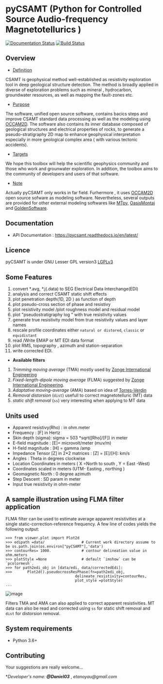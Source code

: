 # pyCSAMT (Python  for Controlled Source Audio-frequency Magnetotellurics )
[![Documentation Status](https://readthedocs.org/projects/pycsamt/badge/?version=latest)](https://pycsamt.readthedocs.io/en/latest/?badge=latest) [![Build Status](https://travis-ci.com/WEgeophysics/pyCSAMT.svg?branch=master)](https://travis-ci.com/WEgeophysics/pyCSAMT)
     


## Overview 

* [Definition](#Definition)

CSAMT is geophysical method well-established  as resistivity exploration 
tool in deep geological structure detection. The method is broadly applied in  diverse of exploration problems such as mineral , hydrocarbon,  groundwater resources, 
as well as mapping the fault-zones etc. 

* [Purpose](#Purpose)

The software, unified open source software, contains bacics steps and improve CSAMT standard data processing as well as the modeling using [OCCAM2D](https://marineemlab.ucsd.edu/Projects/Occam/index.html).
The software also contains its inner database composed of geological structures and electrical properties of rocks, to generate  a pseudo-stratigraphy 2D map to enhance geophysical interpretation especially in more geological complex area ( with various tectonic accidents). 

* [Targets](#Targets)

We hope this toolbox will help  the scientific geophysics community and those who work and grounwater exploration. In addition,  the toolbox aims  to the community of 
developers and users of that software.

 * [Note](#Note)
 
Actually pyCSAMT only works  in far field. Furhermore , it uses [OCCAM2D](https://marineemlab.ucsd.edu/Projects/Occam/index.html) open source sofware as modeling software. Nevertheless,
several  outputs are provided for other external modeling softwares like [MTpy](https://github.com/MTgeophysics/mtpy), [OasisMontaj](http://updates.geosoft.com/downloads/files/how-to-guides/Oasis_montaj_Gridding.pdf)
and [GoldenSoftware](https://www.goldensoftware.com/products/surfer).

## Documentation 
* API Documentation  : https://pycsamt.readthedocs.io/en/latest/

## Licence 
pyCSAMT is under GNU Lesser GPL version3 [LGPLv3](https://github.com/03-Daniel/pyCSAMT/blob/master/LICENSE.md)

## Some Features 
1. convert *.avg, *.j(.data)  to SEG Electrical Data Interchange(EDI)
2. analysis and correct CSAMT static shift effects 
3. plot penetration depth(1D, 2D ) as function of depth 
4. plot pseudo-cross section of phase and  resistivy 
4. plot resistivity model /plot roughness model and residual model 
5. plot "pseudostratigraphy log " with true resistivity values 
6. generate true resistivity model from true resistivity values and layer names 
7. rescale profile coordinates either `natural or distored`, `classic` or `equidistant`
8. read /Write  EMAP or MT EDI data format 
9. plot RMS, topography , azimuth and station-separation 
10. write corrected EDI.

* **Available filters**
1. *Trimming moving average* (TMA) mostly used by [Zonge International Engineering](http://zonge.com/) 
2. *Fixed-length-dipole moving average* (FLMA) suggested by [Zonge International Engineering](https://zonge.com.au/).
3. *Adaptative moving-average* (AMA) based on idea of [Torres-Verdin](https://sci-hub.se/http://dx.doi.org/10.1190/1.1443273)
4. *Removal distorsion* (`dist`) usefull to correct magnetotelluric (MT) data 
5. *static shift removal* (`ss`) very interesting when applying to MT data

## Units used    
* Apparent resistivy(Rho) : in ohm.meter 
* Frequency : [F] in Hertz 
* Skin depth (sigma):  sigma  = 503 *sqrt([Rho]/[F]) in meter  
* E-field magnitude : [E]=  microvolt/meter (muv/m)
* H-field magnitude : [H] =  gamma /amp 
* Impedance Tensor [Z] in 2*2 matrices : [Z] = [E]/[H]:  km/s
* Angles : Theta in degrees clockwise 
* Location Coordinates in meters ( X =North to south , Y = East -West)
* Coordinates scaled in meters (UTM- Easting , northing )
* Geomagnetic North : 0 degree azimuth 
* Step Descent : SD param  in meter 
* Input true resistivity in ohm-meter

## A sample illustration using FLMA filter application 
FLMA filter can be used  to estimate average apparent resistivities at a single static-correction-reference frequency.
A  few line of codes yields the following output: 
```
>>> from viewer.plot import Plot2d
>>> edipath =data/                 # Current work directory assume to be os.path.join(os.environ["pyCSAMT"],'data')
>>> contourRes= 1000.              # contour delineation value in ohm.meters 
>>> plotStyle =None                # default `imshow` can be `pcolormesh`.
>>> for path2edi_obj in [data/edi, data/correctedEdi]:
>>>       Plot2d().pseudocrossResPhase(fn=path2edi_obj, 
                                delineate_resistivity=contourRes,
                                plot_style =plotStyle)
...
```
![image](https://user-images.githubusercontent.com/59920007/111862592-33f6af00-8991-11eb-994d-43039d2345bb.png)

Filters TMA  and AMA  can also applied to correct apparent resistivities. MT data can also be read and corrected using  `ss` for static shift removal and `dist` for distorsion removal.

## System requirements 
* Python 3.6+ 

## Contributing 
Your suggestions are really welcome...


*_Developer's name:_ ***@Daniel03*** , _etanoyau@gmail.com_
